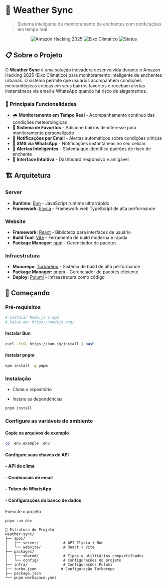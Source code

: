 # 🌊 Weather Sync

> Sistema inteligente de monitoramento de enchentes com notificações em tempo real

<div align="center">
  <img src="https://img.shields.io/badge/Amazon%20Hacking-2025-orange?style=for-the-badge&logo=amazon" alt="Amazon Hacking 2025">
  <img src="https://img.shields.io/badge/Eixo-Climático-green?style=for-the-badge" alt="Eixo Climático">
  <img src="https://img.shields.io/badge/Status-Em%20Desenvolvimento-yellow?style=for-the-badge" alt="Status">
</div>

## 📋 Sobre o Projeto

O **Weather Sync** é uma solução inovadora desenvolvida durante o Amazon Hacking 2025 (Eixo Climático) para monitoramento inteligente de enchentes urbanas. O sistema permite que usuários acompanhem condições meteorológicas críticas em seus bairros favoritos e recebam alertas instantâneos via email e WhatsApp quando há risco de alagamentos.

### 🎯 Principais Funcionalidades

- 🌧️ **Monitoramento em Tempo Real** - Acompanhamento contínuo das condições meteorológicas
- 📍 **Sistema de Favoritos** - Adicione bairros de interesse para monitoramento personalizado
- 📧 **Notificações por Email** - Alertas automáticos sobre condições críticas
- 📱 **SMS via WhatsApp** - Notificações instantâneas no seu celular
- 🚨 **Alertas Inteligentes** - Sistema que identifica padrões de risco de enchente
- 🎨 **Interface Intuitiva** - Dashboard responsivo e amigável

## 🏗️ Arquitetura

### Server
- **Runtime**: [Bun](https://bun.sh/) - JavaScript runtime ultrarrápido
- **Framework**: [Elysia](https://elysiajs.com/) - Framework web TypeScript de alta performance

### Website  
- **Framework**: [React](https://react.dev/) - Biblioteca para interfaces de usuário
- **Build Tool**: [Vite](https://vitejs.dev/) - Ferramenta de build moderna e rápida
- **Package Manager**: [npm](https://www.npmjs.com/) - Gerenciador de pacotes

### Infraestrutura
- **Monorepo**: [Turborepo](https://turbo.build/) - Sistema de build de alta performance
- **Package Manager**: [pnpm](https://pnpm.io/) - Gerenciador de pacotes eficiente
- **Deploy**: [Pulumi](https://www.pulumi.com/) - Infraestrutura como código

## 🚀 Começando

### Pré-requisitos

```bash
# Instalar Node.js e npm
# Baixe em: https://nodejs.org/
```

#### Instalar Bun
```bash
curl -fsSL https://bun.sh/install | bash
```

#### Instalar pnpm
```bash
npm install -g pnpm
````

### Instalação

- Clone o repositório

- Instale as dependências

```bash
pnpm install
```

### Configure as variáveis de ambiente

#### Copie os arquivos de exemplo

```bash
cp .env.example .env
```

#### Configure suas chaves de API
#### - API de clima
#### - Credenciais de email
#### - Token do WhatsApp
#### - Configurações do banco de dados

Execute o projeto

```bash
pnpm run dev
```

```
📁 Estrutura do Projeto
weather-sync/
├── apps/
│   ├── server/           # API Elysia + Bun
│   └── website/          # React + Vite
├── packages/
│   ├── shared/           # Tipos e utilitários compartilhados
│   └── config/           # Configurações do projeto
├── infra/                # Configurações Pulumi
├── turbo.json           # Configuração Turborepo
├── package.json
└── pnpm-workspace.yaml
```
